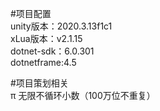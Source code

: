 #项目配置  
unity版本：2020.3.13f1c1  
xLua版本：v2.1.15   
dotnet-sdk：6.0.301  
dotnetframe:4.5  
  
  
#项目策划相关  
π 无限不循环小数（100万位不重复）  
